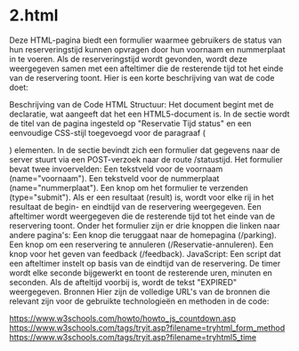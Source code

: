 # 2.html
Deze HTML-pagina biedt een formulier waarmee gebruikers de status van hun reserveringstijd kunnen opvragen door hun voornaam en nummerplaat in te voeren. Als de reserveringstijd wordt gevonden, wordt deze weergegeven samen met een afteltimer die de resterende tijd tot het einde van de reservering toont. Hier is een korte beschrijving van wat de code doet:

Beschrijving van de Code
HTML Structuur:
Het document begint met de <!doctype html> declaratie, wat aangeeft dat het een HTML5-document is.
In de <head> sectie wordt de titel van de pagina ingesteld op "Reservatie Tijd status" en een eenvoudige CSS-stijl toegevoegd voor de paragraaf (<p>) elementen.
In de <body> sectie bevindt zich een formulier dat gegevens naar de server stuurt via een POST-verzoek naar de route /statustijd.
Het formulier bevat twee invoervelden:
Een tekstveld voor de voornaam (name="voornaam").
Een tekstveld voor de nummerplaat (name="nummerplaat").
Een knop om het formulier te verzenden (type="submit").
Als er een resultaat (result) is, wordt voor elke rij in het resultaat de begin- en eindtijd van de reservering weergegeven.
Een afteltimer wordt weergegeven die de resterende tijd tot het einde van de reservering toont.
Onder het formulier zijn er drie knoppen die linken naar andere pagina's:
Een knop die teruggaat naar de homepagina (/parking).
Een knop om een reservering te annuleren (/Reservatie-annuleren).
Een knop voor het geven van feedback (/feedback).
JavaScript:
Een script dat een afteltimer instelt op basis van de eindtijd van de reservering.
De timer wordt elke seconde bijgewerkt en toont de resterende uren, minuten en seconden.
Als de afteltijd voorbij is, wordt de tekst "EXPIRED" weergegeven.
Bronnen
Hier zijn de volledige URL's van de bronnen die relevant zijn voor de gebruikte technologieën en methoden in de code:

https://www.w3schools.com/howto/howto_js_countdown.asp
https://www.w3schools.com/tags/tryit.asp?filename=tryhtml_form_method
https://www.w3schools.com/tags/tryit.asp?filename=tryhtml5_time